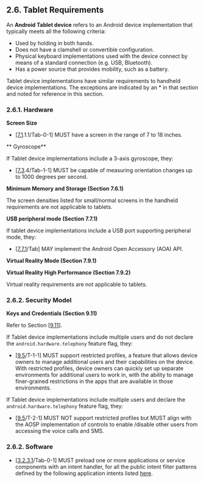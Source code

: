 ## 2.6\. Tablet Requirements

An **Android Tablet device** refers to an Android device implementation that
typically meets all the following criteria:

*   Used by holding in both hands.
*   Does not have a clamshell or convertible configuration.
*   Physical keyboard implementations used with the device connect by
    means of a standard connection (e.g. USB, Bluetooth).
*   Has a power source that provides mobility, such as a battery.

Tablet device implementations have similar requirements to handheld device
implementations. The exceptions are indicated by an \* in that section
and noted for reference in this section.

### 2.6.1\. Hardware

**Screen Size**

*   [[7.1](#7_1_display_and_graphics).1.1/Tab-0-1] MUST have a screen in the
range of 7 to 18 inches.

** Gyroscope**

If Tablet device implementations include a 3-axis gyroscope, they:

*   [[7.3](#7_3_sensors).4/Tab-1-1] MUST be capable of measuring orientation
changes up to 1000 degrees per second.

**Minimum Memory and Storage (Section 7.6.1)**

The screen densities listed for small/normal screens in the handheld
requirements are not applicable to tablets.

**USB peripheral mode (Section 7.7.1)**

If tablet device implementations include a USB port supporting peripheral
mode, they:

*   [[7.7.1](#7_7_usb)/Tab] MAY implement the Android Open Accessory (AOA) API.

**Virtual Reality Mode (Section 7.9.1)**

**Virtual Reality High Performance (Section 7.9.2)**

Virtual reality requirements are not applicable to tablets.

### 2.6.2\. Security Model

**Keys and Credentials (Section 9.11)**

Refer to Section [[9.11](#9_11_permissions)].

If Tablet device implementations include multiple users and
do not declare the `android.hardware.telephony` feature flag, they:

*   [[9.5](#9_5_multi-user-support)/T-1-1] MUST support restricted profiles,
    a feature that allows device owners to manage additional users and their
    capabilities on the device. With restricted profiles, device owners can
    quickly set up separate environments for additional users to work in,
    with the ability to manage finer-grained restrictions in the apps that
    are available in those environments.

If Tablet device implementations include multiple users and
declare the `android.hardware.telephony` feature flag, they:

*   [[9.5](#9_5_multi-user-support)/T-2-1] MUST NOT support restricted
    profiles but MUST align with the AOSP implementation of controls
    to enable /disable other users from accessing the voice calls and SMS.

### 2.6.2\. Software

*   [[3.2.3.1](#3_2_3_1_common_application_intents)/Tab-0-1]  MUST preload one
or more applications or service components with an intent handler, for all the
public intent filter patterns defined by the following application intents
listed [here](https://developer.android.com/about/versions/11/reference/common-intents-30).
